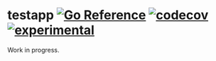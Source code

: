 # testapp [![Go Reference](https://img.shields.io/badge/go-pkg-00ADD8)](https://pkg.go.dev/github.com/go-faster/testapp#section-documentation) [![codecov](https://img.shields.io/codecov/c/github/go-faster/testapp?label=cover)](https://codecov.io/gh/go-faster/testapp) [![experimental](https://img.shields.io/badge/-experimental-blueviolet)](https://go-faster.org/docs/projects/status#experimental)

Work in progress.
